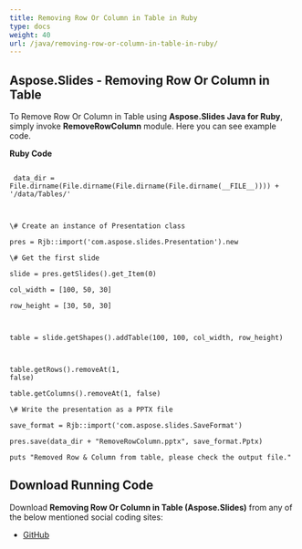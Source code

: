 ```yaml
---
title: Removing Row Or Column in Table in Ruby
type: docs
weight: 40
url: /java/removing-row-or-column-in-table-in-ruby/
---
```


## **Aspose.Slides - Removing Row Or Column in Table**
To Remove Row Or Column in Table using **Aspose.Slides Java for Ruby**, simply invoke **RemoveRowColumn** module. Here you can see example code.

**Ruby Code**

```

 data_dir = File.dirname(File.dirname(File.dirname(File.dirname(__FILE__)))) + '/data/Tables/'



\# Create an instance of Presentation class

pres = Rjb::import('com.aspose.slides.Presentation').new

\# Get the first slide

slide = pres.getSlides().get_Item(0)

col_width = [100, 50, 30]

row_height = [30, 50, 30]                                           



table = slide.getShapes().addTable(100, 100, col_width, row_height)



table.getRows().removeAt(1, false)                                           

table.getColumns().removeAt(1, false)

\# Write the presentation as a PPTX file

save_format = Rjb::import('com.aspose.slides.SaveFormat')

pres.save(data_dir + "RemoveRowColumn.pptx", save_format.Pptx)

puts "Removed Row & Column from table, please check the output file."

```
## **Download Running Code**
Download **Removing Row Or Column in Table (Aspose.Slides)** from any of the below mentioned social coding sites:

- [GitHub](https://github.com/aspose-slides/Aspose.Slides-for-Java/blob/master/Plugins/Aspose_Slides_Java_for_Ruby/lib/asposeslidesjava/Tables/removerowcolumn.rb)
